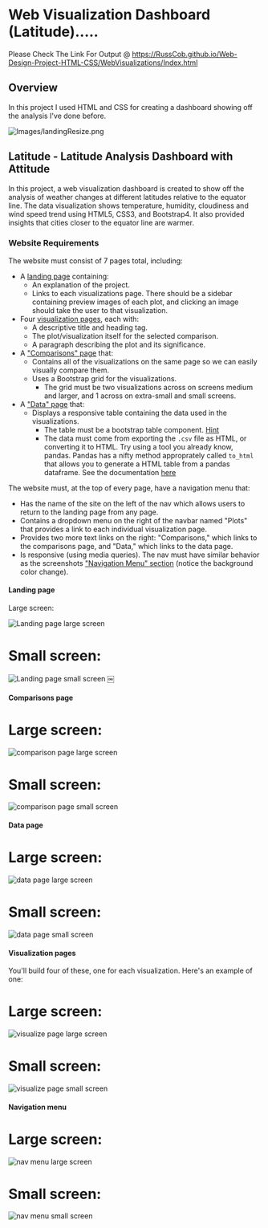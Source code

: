 # Web Visualization Dashboard (Latitude).....

Please Check The Link For Output @ https://RussCob.github.io/Web-Design-Project-HTML-CSS/WebVisualizations/Index.html

## Overview

In this project I used HTML and CSS for creating a dashboard showing off the analysis I've done before.

![Images/landingResize.png](Images/landingResize.png)

## Latitude - Latitude Analysis Dashboard with Attitude

In this project, a web visualization dashboard is created to show off the analysis of weather changes at different latitudes relative to the equator line. The data visualization shows temperature, humidity, cloudiness and wind speed trend using HTML5, CSS3, and Bootstrap4. It also provided insights that cities closer to the equator line are warmer.

### Website Requirements

The website must consist of 7 pages total, including:

* A [landing page](#landing-page) containing:
  * An explanation of the project.
  * Links to each visualizations page. There should be a sidebar containing preview images of each plot, and clicking an image should take the user to that visualization.
* Four [visualization pages](#visualization-pages), each with:
  * A descriptive title and heading tag.
  * The plot/visualization itself for the selected comparison.
  * A paragraph describing the plot and its significance.
* A ["Comparisons" page](#comparisons-page) that:
  * Contains all of the visualizations on the same page so we can easily visually compare them.
  * Uses a Bootstrap grid for the visualizations.
    * The grid must be two visualizations across on screens medium and larger, and 1 across on extra-small and small screens.
* A ["Data" page](#data-page) that:
  * Displays a responsive table containing the data used in the visualizations.
    * The table must be a bootstrap table component. [Hint](https://getbootstrap.com/docs/4.3/content/tables/#responsive-tables)
    * The data must come from exporting the `.csv` file as HTML, or converting it to HTML. Try using a tool you already know, pandas. Pandas has a nifty method approprately called `to_html` that allows you to generate a HTML table from a pandas dataframe. See the documentation [here](https://pandas.pydata.org/pandas-docs/version/0.17.0/generated/pandas.DataFrame.to_html.html)

The website must, at the top of every page, have a navigation menu that:

* Has the name of the site on the left of the nav which allows users to return to the landing page from any page.
* Contains a dropdown menu on the right of the navbar named "Plots" that provides a link to each individual visualization page.
* Provides two more text links on the right: "Comparisons," which links to the comparisons page, and "Data," which links to the data page.
* Is responsive (using media queries). The nav must have similar behavior as the screenshots ["Navigation Menu" section](#navigation-menu) (notice the background color change).

#### <a id="landing-page"></a>Landing page

Large screen:

![Landing page large screen](Images/landingResize.png)

# Small screen:

![Landing page small screen](Images/landing-sm.png)
￼

#### <a id="comparisons-page"></a>Comparisons page

# Large screen:

![comparison page large screen](Images/comparison-lg.png)

# Small screen:

![comparison page small screen](Images/comparison-sm.png)

#### <a id="data-page"></a>Data page

# Large screen:

![data page large screen](Images/data-lg.png)


# Small screen:

![data page small screen](Images/data-sm.png)

#### <a id="visualization-pages"></a>Visualization pages

You'll build four of these, one for each visualization. Here's an example of one:

# Large screen:

![visualize page large screen](Images/visualize-lg.png)

# Small screen:

![visualize page small screen](Images/visualize-sm.png)

#### <a id="navigation-menu"></a>Navigation menu

# Large screen:
![nav menu large screen](Images/nav-lg.png)

 # Small screen:
![nav menu small screen](Images/nav-sm.png)
